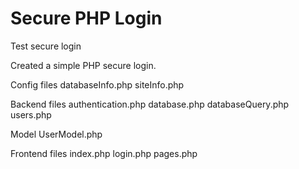 Secure PHP Login
================

Test secure login

Created a simple PHP secure login.

Config files
databaseInfo.php
siteInfo.php

Backend files
authentication.php
database.php
databaseQuery.php
users.php

Model
UserModel.php

Frontend files
index.php
login.php
pages.php

